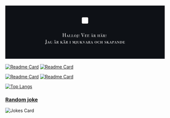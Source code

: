 ![](/cover.png)
<!--
**veekhere/veekhere** is a ✨ _special_ ✨ repository because its `README.md` (this file) appears on your GitHub profile.

Here are some ideas to get you started:

- 🔭 I’m currently working on ...
- 🌱 I’m currently learning ...
- 👯 I’m looking to collaborate on ...
- 🤔 I’m looking for help with ...
- 💬 Ask me about ...
- 📫 How to reach me: ...
- 😄 Pronouns: ...
- ⚡ Fun fact: ...
-->

[![Readme Card](https://github-readme-stats.vercel.app/api/pin/?username=veekhere&repo=codewars&theme=github_dark&hide_border=true)](https://github.com/veekhere/codewars)
[![Readme Card](https://github-readme-stats.vercel.app/api/pin/?username=veekhere&repo=quoro&theme=github_dark&hide_border=true)](https://github.com/veekhere/quoro)

[![Readme Card](https://github-readme-stats.vercel.app/api/pin/?username=veekhere&repo=uni-funlog&theme=github_dark&hide_border=true)](https://github.com/veekhere/uni-funlog)
[![Readme Card](https://github-readme-stats.vercel.app/api/pin/?username=veekhere&repo=uni-os&theme=github_dark&hide_border=true)](https://github.com/veekhere/uni-os)

[![Top Langs](https://github-readme-stats.vercel.app/api/top-langs/?username=veekhere&layout=compact&theme=github_dark&hide_border=true&langs_count=10)](https://github.com/veekhere)

### [Random joke]()
![Jokes Card](https://readme-jokes.vercel.app/api)
